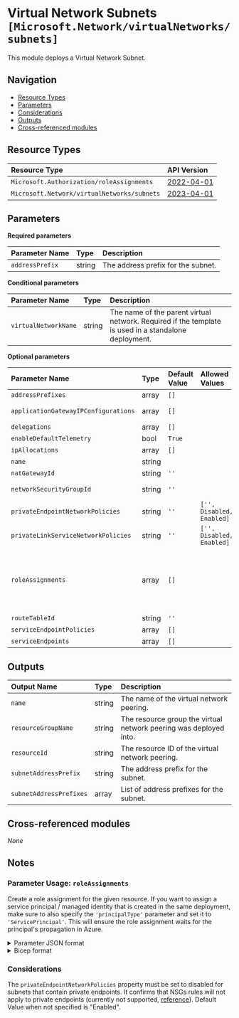 # Virtual Network Subnets `[Microsoft.Network/virtualNetworks/subnets]`

This module deploys a Virtual Network Subnet.

## Navigation

- [Resource Types](#Resource-Types)
- [Parameters](#Parameters)
- [Considerations](#Considerations)
- [Outputs](#Outputs)
- [Cross-referenced modules](#Cross-referenced-modules)

## Resource Types

| Resource Type | API Version |
| :-- | :-- |
| `Microsoft.Authorization/roleAssignments` | [2022-04-01](https://learn.microsoft.com/en-us/azure/templates/Microsoft.Authorization/2022-04-01/roleAssignments) |
| `Microsoft.Network/virtualNetworks/subnets` | [2023-04-01](https://learn.microsoft.com/en-us/azure/templates/Microsoft.Network/2023-04-01/virtualNetworks/subnets) |

## Parameters

**Required parameters**

| Parameter Name | Type | Description |
| :-- | :-- | :-- |
| `addressPrefix` | string | The address prefix for the subnet. |

**Conditional parameters**

| Parameter Name | Type | Description |
| :-- | :-- | :-- |
| `virtualNetworkName` | string | The name of the parent virtual network. Required if the template is used in a standalone deployment. |

**Optional parameters**

| Parameter Name | Type | Default Value | Allowed Values | Description |
| :-- | :-- | :-- | :-- | :-- |
| `addressPrefixes` | array | `[]` |  | List of address prefixes for the subnet. |
| `applicationGatewayIPConfigurations` | array | `[]` |  | Application gateway IP configurations of virtual network resource. |
| `delegations` | array | `[]` |  | The delegations to enable on the subnet. |
| `enableDefaultTelemetry` | bool | `True` |  | Enable telemetry via a Globally Unique Identifier (GUID). |
| `ipAllocations` | array | `[]` |  | Array of IpAllocation which reference this subnet. |
| `name` | string |  |  | The Name of the subnet resource. |
| `natGatewayId` | string | `''` |  | The resource ID of the NAT Gateway to use for the subnet. |
| `networkSecurityGroupId` | string | `''` |  | The resource ID of the network security group to assign to the subnet. |
| `privateEndpointNetworkPolicies` | string | `''` | `['', Disabled, Enabled]` | enable or disable apply network policies on private endpoint in the subnet. |
| `privateLinkServiceNetworkPolicies` | string | `''` | `['', Disabled, Enabled]` | enable or disable apply network policies on private link service in the subnet. |
| `roleAssignments` | array | `[]` |  | Array of role assignment objects that contain the 'roleDefinitionIdOrName' and 'principalId' to define RBAC role assignments on this resource. In the roleDefinitionIdOrName attribute, you can provide either the display name of the role definition, or its fully qualified ID in the following format: '/providers/Microsoft.Authorization/roleDefinitions/c2f4ef07-c644-48eb-af81-4b1b4947fb11'. |
| `routeTableId` | string | `''` |  | The resource ID of the route table to assign to the subnet. |
| `serviceEndpointPolicies` | array | `[]` |  | An array of service endpoint policies. |
| `serviceEndpoints` | array | `[]` |  | The service endpoints to enable on the subnet. |

## Outputs

| Output Name | Type | Description |
| :-- | :-- | :-- |
| `name` | string | The name of the virtual network peering. |
| `resourceGroupName` | string | The resource group the virtual network peering was deployed into. |
| `resourceId` | string | The resource ID of the virtual network peering. |
| `subnetAddressPrefix` | string | The address prefix for the subnet. |
| `subnetAddressPrefixes` | array | List of address prefixes for the subnet. |

## Cross-referenced modules

_None_

## Notes

### Parameter Usage: `roleAssignments`

Create a role assignment for the given resource. If you want to assign a service principal / managed identity that is created in the same deployment, make sure to also specify the `'principalType'` parameter and set it to `'ServicePrincipal'`. This will ensure the role assignment waits for the principal's propagation in Azure.

<details>

<summary>Parameter JSON format</summary>

```json
"roleAssignments": {
    "value": [
        {
            "roleDefinitionIdOrName": "Reader",
            "description": "Reader Role Assignment",
            "principalIds": [
                "12345678-1234-1234-1234-123456789012", // object 1
                "78945612-1234-1234-1234-123456789012" // object 2
            ]
        },
        {
            "roleDefinitionIdOrName": "/providers/Microsoft.Authorization/roleDefinitions/c2f4ef07-c644-48eb-af81-4b1b4947fb11",
            "principalIds": [
                "12345678-1234-1234-1234-123456789012" // object 1
            ],
            "principalType": "ServicePrincipal"
        }
    ]
}
```

</details>

<details>

<summary>Bicep format</summary>

```bicep
roleAssignments: [
    {
        roleDefinitionIdOrName: 'Reader'
        description: 'Reader Role Assignment'
        principalIds: [
            '12345678-1234-1234-1234-123456789012' // object 1
            '78945612-1234-1234-1234-123456789012' // object 2
        ]
    }
    {
        roleDefinitionIdOrName: '/providers/Microsoft.Authorization/roleDefinitions/c2f4ef07-c644-48eb-af81-4b1b4947fb11'
        principalIds: [
            '12345678-1234-1234-1234-123456789012' // object 1
        ]
        principalType: 'ServicePrincipal'
    }
]
```

</details>
<p>

### Considerations

The `privateEndpointNetworkPolicies` property must be set to disabled for subnets that contain private endpoints. It confirms that NSGs rules will not apply to private endpoints (currently not supported, [reference](https://learn.microsoft.com/en-us/azure/private-link/private-endpoint-overview#limitations)). Default Value when not specified is "Enabled".
